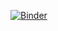 [![Binder](https://mybinder.org/badge_logo.svg)](https://mybinder.org/v2/gh/tan-yong-sheng/business_analytics/main?urlpath=https%3A%2F%2Fgithub.com%2Ftan-yong-sheng%2Fbusiness_analytics%2Ftree%2Fmain%2Fiv%2520Data%2520Analysis%2520%28Insight%2520Generation%29)
